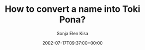 ---
title: 'How to convert a name into Toki Pona?'
posts: 1
hash: 't61'
author: 'Sonja Elen Kisa'
date: 2002-07-17T09:37:00+00:00
sources:
  - http://forums.tokipona.org/viewtopic.php%3Ft=61.html
---